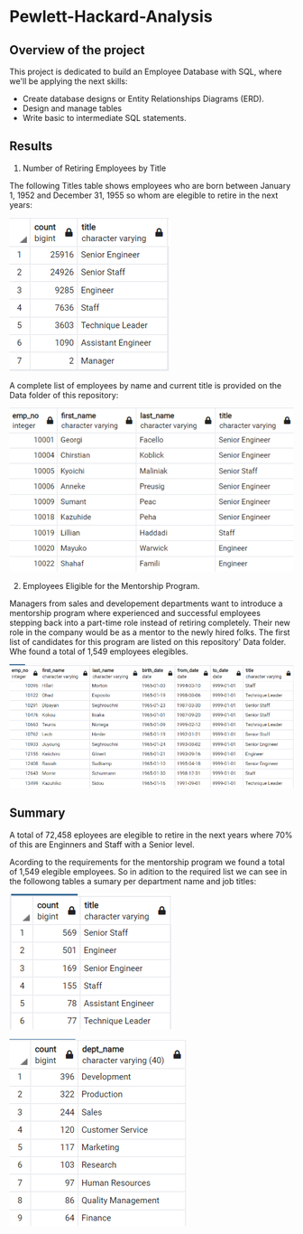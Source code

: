 # Pewlett-Hackard-Analysis
## Overview of the project

This project is dedicated to build an Employee Database with SQL, where we'll be applying the next skills:
 * Create database designs or Entity Relationships Diagrams (ERD).
 * Design and manage tables
 * Write basic to intermediate SQL statements.

## Results

1. Number of Retiring Employees by Title

The following Titles table shows employees who are born between January 1, 1952 and December 31, 1955 so whom are elegible to retire in the next years:

![This is an image](Resources/retiring_titles.png)

A complete list of employees by name and current title is provided on the Data folder of this repository:

![This is an image](Resources/Unique_titles.png)


2. Employees Eligible for the Mentorship Program.

Managers from sales and developement departments want to introduce a mentorship program where experienced and successful employees stepping back into a part-time role instead of retiring completely. Their new role in the company would be as a mentor to the newly hired folks. The first list of candidates for this program are listed on this repository' Data folder. Whe found a total of 1,549 employees elegibles. 

![This is an image](Resources/Mentorship.png)

## Summary

A total of 72,458 eployees are elegible to retire in the next years where 70% of this are Enginners and Staff with a Senior level.

Acording to the requirements for the mentorship program we found a total of 1,549 elegible employees. So in adition to the required list we can see in the followong tables a sumary per department name and job titles: 

![This is an image](Resources/Mentorship_by_title.png)

![This is an image](Resources/Mentorship_by_dept.png)

